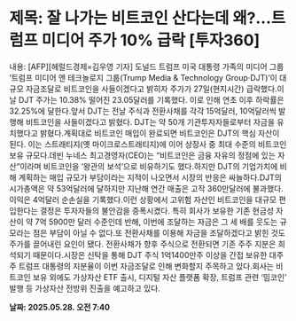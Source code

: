 # **제목: 잘 나가는 비트코인 산다는데 왜?…트럼프 미디어 주가 10% 급락 [투자360]**

  내용: [AFP][헤럴드경제=김우영 기자] 도널드 트럼프 미국 대통령 가족의 미디어 그룹 ‘트럼프 미디어 앤 테크놀로지 그룹(Trump Media & Technology Group·DJT)’이 대규모 자금조달로 비트코인을 사들이겠다고 밝히자 주가가 27일(현지시간) 급락했다.이날 DJT 주가는 10.38% 떨어진 23.05달러를 기록했다. 이로 인해 연초 이후 하락률은 32.25%에 달한다.앞서 DJT는 전날 주식과 전환사채를 각각 15억달러, 10억달러씩 발행해 비트코인을 사들이겠다고 밝혔다. DJT는 약 50개 기관투자자들로부터 자금을 유치했다고 밝혔다.계획대로 비트코인 매입이 완료되면 비트코인은 DJT의 핵심 자산이 된다. 이는 스트래티지(옛 마이크로스트래티지)에 이어 상장사 중 최대 수준의 비트코인 보유 규모다.데빈 누네스 최고경영자(CEO)는 “비트코인은 금융 자유의 정점에 있는 자산”이라며 비트코인을 ‘왕관의 보석’으로 비유하기도 했다.하지만 DJT의 기업가치에 비해 계획하는 매입 규모가 부담이라는 지적이 나오면서 시장의 반응은 싸늘하다.DJT의 시가총액은 약 53억달러에 달하지만 지난해 연간 매출은 고작 360만달러에 불과했다. 이익은 4억달러 순손실을 기록했다.이런 상황에서 고위험 자산인 비트코인을 대규모 편입한다는 결정은 투자자들의 불안감을 증폭시켰다. 특히 회사가 보유한 기존 현금성 자산이 약 7억 5900만 달러 수준인데 반해, 이번에 조달하는 자금은 그 세 배를 웃도는 규모라는 점은 부담이 아닐 수 없다.또 전환사채를 이용해 자금을 조달하겠다고 밝힌 것도 주가를 끌어내린 요인이 됐다. 전환사채가 향후 주식으로 전환되면 기존 주주 지분은 희석되기 때문이다.시장은 신탁을 통해 DJT 주식 1억1400만주 이상을 간접 보유한 대주주 트럼프 대통령의 지분율이 이번 자금조달로 인해 변화할지 주목하고 있다.회사는 비트코인 보유 외에도 가상자산 ETF 출시, 디지털 자산 플랫폼 확장, 트럼프 관련 ‘밈코인’ 발행 등 가상자산 전방위 진출을 예고하고 있다.

  **날짜: 2025.05.28. 오전 7:40**